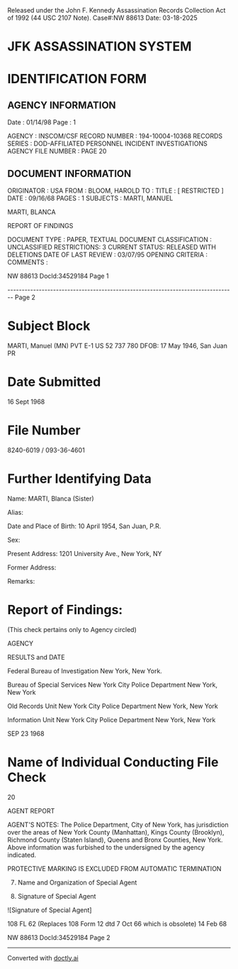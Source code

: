 Released under the John F. Kennedy
Assassination Records Collection Act of
1992 (44 USC 2107 Note). Case#:NW
88613 Date: 03-18-2025

# JFK ASSASSINATION SYSTEM
# IDENTIFICATION FORM

## AGENCY INFORMATION

Date : 01/14/98
Page : 1

AGENCY : INSCOM/CSF
RECORD NUMBER : 194-10004-10368
RECORDS SERIES : DOD-AFFILIATED PERSONNEL INCIDENT INVESTIGATIONS
AGENCY FILE NUMBER : PAGE 20

## DOCUMENT INFORMATION

ORIGINATOR : USA
FROM : BLOOM, HAROLD
TO :
TITLE : [ RESTRICTED ]
DATE : 09/16/68
PAGES : 1
SUBJECTS : MARTI, MANUEL

MARTI, BLANCA

REPORT OF FINDINGS

DOCUMENT TYPE : PAPER, TEXTUAL DOCUMENT
CLASSIFICATION : UNCLASSIFIED
RESTRICTIONS: 3
CURRENT STATUS: RELEASED WITH DELETIONS
DATE OF LAST REVIEW : 03/07/95
OPENING CRITERIA :
COMMENTS :

NW 88613 Docld:34529184 Page 1


-------------------------------------------------------------------------------- Page 2

# Subject Block

MARTI, Manuel (MN)
PVT E-1 US 52 737 780
DFOB: 17 May 1946, San Juan PR

# Date Submitted

16 Sept 1968

# File Number

8240-6019 / 093-36-4601

# Further Identifying Data

Name: MARTI, Blanca (Sister)

Alias:

Date and Place of Birth: 10 April 1954, San Juan, P.R.

Sex:

Present Address: 1201 University Ave., New York, NY

Former Address:

Remarks:

# Report of Findings:

(This check pertains only to Agency circled)

AGENCY

RESULTS and DATE

Federal Bureau of Investigation
New York, New York.

Bureau of Special Services
New York City Police Department
New York, New York

Old Records Unit
New York City Police Department
New York, New York

Information Unit
New York City Police Department
New York, New York

SEP 23 1968

# Name of Individual Conducting File Check

20

AGENT REPORT

AGENT'S NOTES: The Police Department, City of New York, has jurisdiction over the areas of New York County (Manhattan), Kings County (Brooklyn), Richmond County (Staten Island), Queens and Bronx Counties, New York. Above information was furbished to the undersigned by the agency indicated.

PROTECTIVE MARKING IS EXCLUDED FROM AUTOMATIC TERMINATION

7. Name and Organization of Special Agent

8. Signature of Special Agent

![Signature of Special Agent]

108 FL 62 (Replaces 108 Form 12 dtd 7 Oct 66 which is obsolete)
14 Feb 68

NW 88613 DocId:34529184 Page 2


---
Converted with [doctly.ai](https://doctly.ai)